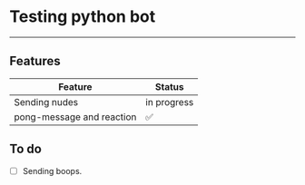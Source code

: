 # Testing python bot

------------

## Features

| **Feature** | **Status** |
|-------------|------------|
|Sending nudes| in progress|
|pong-message and reaction| :white_check_mark: |

## To do

- [ ] Sending boops.
